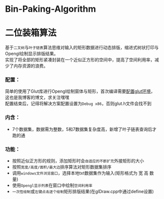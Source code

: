 # Bin-Paking-Algorithm
# 二位装箱算法
基于`二叉树`与`叶子链表`算法思维对输入的矩形数据进行动态排版，缩进式树状打印与Opengl绘制显示排版结果。<br>
实现了将全部的矩形紧凑封装在一个近似正方形的空间中，提高了空间利用率，减少了内存资源的浪费。<br>

### 配置：<br>
简单的使用了Glut库进行Opengl绘制窗体与矩形，首次编译需要[配置glut环境](https://blog.csdn.net/qq_31788759/article/details/104342559)，这也是我博客的博文，求关注嘿嘿<br>
配置结束后，记得将解决方案配置设置为`Debug x86`，否则glut.h文件会找不到<br>

### 内含：<br>
* 7个数据集，数据需为整数，5和7数据集复杂度高，新增了叶子链表查询后才跑的通<br>

### 功能：<br>
* 按照近似正方形的规则，添加矩形时会`自适应的不断扩充`外接矩形的大小<br>
* 按照`宽度/高度/面积/最大边`排序算法对矩形数据集排序<br>
* 调用`windows文件浏览窗口`，选择本地txt数据集作为输入(矩形格式为 宽 高 数量)<br>
* 使用`Opengl显示列表`在窗口中绘制`空间利用率`<br>
* `一次性绘制`或`左键点击逐个绘制`矩形排版结果(在glDraw.cpp中通过define设置)<br>
